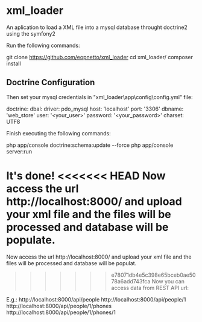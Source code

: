 # xml_loader
An aplication to load a XML file into a mysql database throught doctrine2 using the symfony2

Run the following commands:

git clone https://github.com/eopnetto/xml_loader
cd xml_loader/
composer install

## Doctrine Configuration
Then set your mysql credentials in "xml_loader\app\config\config.yml" file:

doctrine:
    dbal:
        driver: pdo_mysql
        host: 'localhost'
        port: '3306'
        dbname: 'web_store'
        user: '<your_user>'
        password: '<your_password>'
        charset: UTF8

Finish executing the following commands:

php app/console doctrine:schema:update --force
php app/console server:run

It's done!
<<<<<<< HEAD
Now access the url http://localhost:8000/ and upload your xml file and the files will be processed and database will be populate.
=======
Now access the url http://localhost:8000/ and upload your xml file and the files will be processed and database will be populat.
>>>>>>> e78071db4e5c398e65bceb0ae5078a6add743fca
Now you can access data from REST API url:

E.g.:
http://localhost:8000/api/people
http://localhost:8000/api/people/1
http://localhost:8000/api/people/1/phones
http://localhost:8000/api/people/1/phones/1
